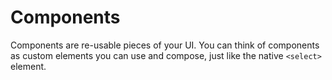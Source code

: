# Components

Components are re-usable pieces of your UI. You can think of components as custom elements you can use and compose, just like the native `<select>` element.

